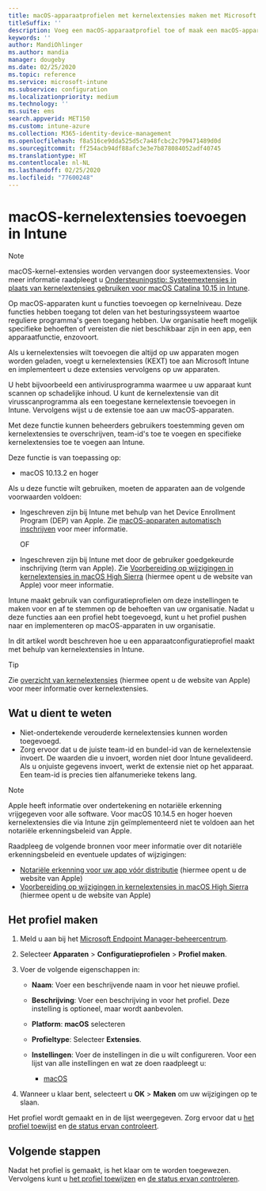 ```yaml
---
title: macOS-apparaatprofielen met kernelextensies maken met Microsoft Intune - Azure | Microsoft Docs
titleSuffix: ''
description: Voeg een macOS-apparaatprofiel toe of maak een macOS-apparaatprofiel en configureer vervolgens kernelextensies om gebruikers toe te staan acties te overschrijven, een team-id toe te voegen en vervolgens een bundel- en team-id toe te voegen in Microsoft Intune.
keywords: ''
author: MandiOhlinger
ms.author: mandia
manager: dougeby
ms.date: 02/25/2020
ms.topic: reference
ms.service: microsoft-intune
ms.subservice: configuration
ms.localizationpriority: medium
ms.technology: ''
ms.suite: ems
search.appverid: MET150
ms.custom: intune-azure
ms.collection: M365-identity-device-management
ms.openlocfilehash: f8a516ce9dda525d5c7a48fcbc2c799471489d0d
ms.sourcegitcommit: ff254acb94df88afc3e3e7b878084052adf40745
ms.translationtype: HT
ms.contentlocale: nl-NL
ms.lasthandoff: 02/25/2020
ms.locfileid: "77600248"
---
```

# <a name="add-macos-kernel-extensions-in-intune"></a>macOS-kernelextensies toevoegen in Intune

> [!NOTE]
> macOS-kernel-extensies worden vervangen door systeemextensies. Voor meer informatie raadpleegt u [Ondersteuningstip: Systeemextensies in plaats van kernelextensies gebruiken voor macOS Catalina 10.15 in Intune](https://techcommunity.microsoft.com/t5/intune-customer-success/support-tip-using-system-extensions-instead-of-kernel-extensions/ba-p/1191413).

Op macOS-apparaten kunt u functies toevoegen op kernelniveau. Deze functies hebben toegang tot delen van het besturingssysteem waartoe reguliere programma's geen toegang hebben. Uw organisatie heeft mogelijk specifieke behoeften of vereisten die niet beschikbaar zijn in een app, een apparaatfunctie, enzovoort. 

Als u kernelextensies wilt toevoegen die altijd op uw apparaten mogen worden geladen, voegt u kernelextensies (KEXT) toe aan Microsoft Intune en implementeert u deze extensies vervolgens op uw apparaten.

U hebt bijvoorbeeld een antivirusprogramma waarmee u uw apparaat kunt scannen op schadelijke inhoud. U kunt de kernelextensie van dit virusscanprogramma als een toegestane kernelextensie toevoegen in Intune. Vervolgens wijst u de extensie toe aan uw macOS-apparaten.

Met deze functie kunnen beheerders gebruikers toestemming geven om kernelextensies te overschrijven, team-id's toe te voegen en specifieke kernelextensies toe te voegen aan Intune.

Deze functie is van toepassing op:

- macOS 10.13.2 en hoger

Als u deze functie wilt gebruiken, moeten de apparaten aan de volgende voorwaarden voldoen:

- Ingeschreven zijn bij Intune met behulp van het Device Enrollment Program (DEP) van Apple. Zie [macOS-apparaten automatisch inschrijven](../enrollment/device-enrollment-program-enroll-macos.md) voor meer informatie.

  OF

- Ingeschreven zijn bij Intune met door de gebruiker goedgekeurde inschrijving (term van Apple). Zie [Voorbereiding op wijzigingen in kernelextensies in macOS High Sierra](https://support.apple.com/en-us/HT208019) (hiermee opent u de website van Apple) voor meer informatie.

Intune maakt gebruik van configuratieprofielen om deze instellingen te maken voor en af te stemmen op de behoeften van uw organisatie. Nadat u deze functies aan een profiel hebt toegevoegd, kunt u het profiel pushen naar en implementeren op macOS-apparaten in uw organisatie.

In dit artikel wordt beschreven hoe u een apparaatconfiguratieprofiel maakt met behulp van kernelextensies in Intune.

> [!TIP]
> Zie [overzicht van kernelextensies](https://developer.apple.com/library/archive/documentation/Darwin/Conceptual/KernelProgramming/Extend/Extend.html) (hiermee opent u de website van Apple) voor meer informatie over kernelextensies.

## <a name="what-you-need-to-know"></a>Wat u dient te weten

- Niet-ondertekende verouderde kernelextensies kunnen worden toegevoegd.
- Zorg ervoor dat u de juiste team-id en bundel-id van de kernelextensie invoert. De waarden die u invoert, worden niet door Intune gevalideerd. Als u onjuiste gegevens invoert, werkt de extensie niet op het apparaat. Een team-id is precies tien alfanumerieke tekens lang. 

> [!NOTE]
> Apple heeft informatie over ondertekening en notariële erkenning vrijgegeven voor alle software. Voor macOS 10.14.5 en hoger hoeven kernelextensies die via Intune zijn geïmplementeerd niet te voldoen aan het notariële erkenningsbeleid van Apple.
>
> Raadpleeg de volgende bronnen voor meer informatie over dit notariële erkenningsbeleid en eventuele updates of wijzigingen:
>
> - [Notariële erkenning voor uw app vóór distributie](https://developer.apple.com/documentation/security/notarizing_your_app_before_distribution) (hiermee opent u de website van Apple) 
> - [Voorbereiding op wijzigingen in kernelextensies in macOS High Sierra](https://support.apple.com/en-us/HT208019) (hiermee opent u de website van Apple)

## <a name="create-the-profile"></a>Het profiel maken

1. Meld u aan bij het [Microsoft Endpoint Manager-beheercentrum](https://go.microsoft.com/fwlink/?linkid=2109431).
2. Selecteer **Apparaten** > **Configuratieprofielen** > **Profiel maken**.
3. Voer de volgende eigenschappen in:

    - **Naam**: Voer een beschrijvende naam in voor het nieuwe profiel.
    - **Beschrijving**: Voer een beschrijving in voor het profiel. Deze instelling is optioneel, maar wordt aanbevolen.
    - **Platform**: **macOS** selecteren
    - **Profieltype**: Selecteer **Extensies**.
    - **Instellingen**: Voer de instellingen in die u wilt configureren. Voor een lijst van alle instellingen en wat ze doen raadpleegt u:

        - [macOS](kernel-extensions-settings-macos.md)

4. Wanneer u klaar bent, selecteert u **OK** > **Maken** om uw wijzigingen op te slaan.

Het profiel wordt gemaakt en in de lijst weergegeven. Zorg ervoor dat u [het profiel toewijst](../device-profile-assign.md) en [de status ervan controleert](../device-profile-monitor.md).

## <a name="next-steps"></a>Volgende stappen

Nadat het profiel is gemaakt, is het klaar om te worden toegewezen. Vervolgens kunt u [het profiel toewijzen](../device-profile-assign.md) en [de status ervan controleren](../device-profile-monitor.md).

